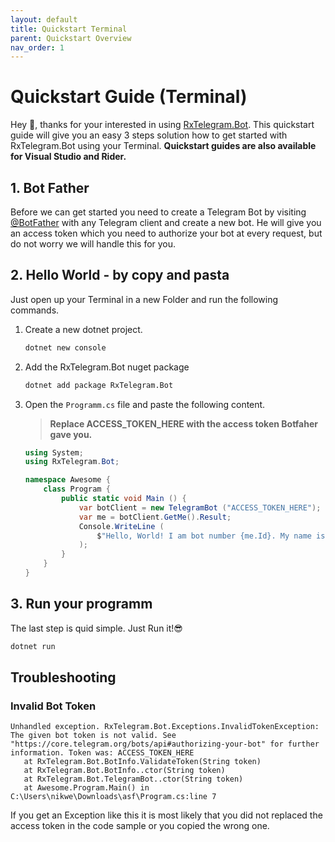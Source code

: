 ```yaml
---
layout: default
title: Quickstart Terminal
parent: Quickstart Overview
nav_order: 1
---
```


# Quickstart Guide (Terminal)

Hey 👋,
thanks for your interested in using [RxTelegram.Bot](https://github.com/RxTelegram/RxTelegram.Bot). This quickstart guide will give you an easy 3 steps solution how to get started with RxTelegram.Bot using your Terminal. __Quickstart guides are also available for Visual Studio and Rider.__

## 1. Bot Father

Before we can get started you need to create a Telegram Bot by visiting [@BotFather](https://t.me/BotFather) with any Telegram client and create a new bot. He will give you an access token which you need to authorize your bot at every request, but do not worry we will handle this for you.

## 2. Hello World - by copy and pasta

Just open up your Terminal in a new Folder and run the following commands.

1. Create a new dotnet project.

    ```bash
    dotnet new console
    ```

2. Add the RxTelegram.Bot nuget package

    ```bash
    dotnet add package RxTelegram.Bot
    ```

3. Open the ```Programm.cs``` file and paste the following content.

    > **Replace ACCESS_TOKEN_HERE with the access token Botfaher gave you.**

    ```csharp
    using System;
    using RxTelegram.Bot;

    namespace Awesome {
        class Program {
            public static void Main () {
                var botClient = new TelegramBot ("ACCESS_TOKEN_HERE");
                var me = botClient.GetMe().Result;
                Console.WriteLine (
                    $"Hello, World! I am bot number {me.Id}. My name is {me.FirstName}."
                );
            }
        }
    }
    ```

## 3. Run your programm

The last step is quid simple. Just Run it!😎

```bash
dotnet run
```

## Troubleshooting

### Invalid Bot Token

```text
Unhandled exception. RxTelegram.Bot.Exceptions.InvalidTokenException: The given bot token is not valid. See "https://core.telegram.org/bots/api#authorizing-your-bot" for further information. Token was: ACCESS_TOKEN_HERE
   at RxTelegram.Bot.BotInfo.ValidateToken(String token)
   at RxTelegram.Bot.BotInfo..ctor(String token)
   at RxTelegram.Bot.TelegramBot..ctor(String token)
   at Awesome.Program.Main() in C:\Users\nikwe\Downloads\asf\Program.cs:line 7
```

If you get an Exception like this it is most likely that you did not replaced the access token in the code sample or you copied the wrong one.
